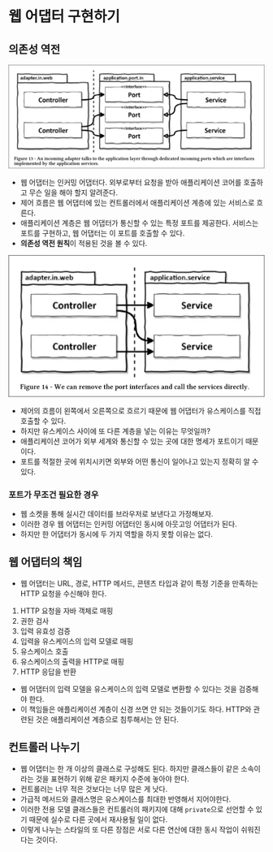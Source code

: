 # 웹 어댑터 구현하기

## 의존성 역전

![웹 어댑터](../image/web-adapter.png)
* 웹 어댑터는 인커밍 어댑터다. 외부로부터 요청을 받아 애플리케이션 코어를 호출하고 무슨 일을 해야 할지 알려준다.
* 제어 흐름은 웹 어댑터에 있는 컨트롤러에서 애플리케이션 계층에 있는 서비스로 흐른다.
* 애플리케이션 계층은 웹 어댑터가 통신할 수 있는 특정 포트를 제공한다. 서비스는 포트를 구현하고, 웹 어댑터는 이 포트를 호출할 수 있다.
* **의존성 역전 원칙**이 적용된 것을 볼 수 있다.

![웹 어댑터](../image/web-adapter2.png)

* 제어의 흐름이 왼쪽에서 오른쪽으로 흐르기 때문에 웹 어댑터가 유스케이스를 직접 호출할 수 있다.
* 하지만 유스케이스 사이에 또 다른 계층을 넣는 이유는 무엇일까?
* 애플리케이션 코어가 외부 세계와 통신할 수 있는 곳에 대한 명세가 포트이기 때문이다.
* 포트를 적절한 곳에 위치시키면 외부와 어떤 통신이 일어나고 있는지 정확히 알 수 있다.

### 포트가 무조건 필요한 경우

* 웹 소켓을 통해 실시간 데이터를 브라우저로 보낸다고 가정해보자.
* 이러한 경우 웹 어댑터는 인커밍 어댑터인 동시에 아웃고잉 어댑터가 된다.
* 하지만 한 어댑터가 동시에 두 가지 역할을 하지 못할 이유는 없다.

## 웹 어댑터의 책임

* 웹 어댑터는 URL, 경로, HTTP 메서드, 콘텐츠 타입과 같이 특정 기준을 만족하는 HTTP 요청을 수신해야 한다.

1. HTTP 요청을 자바 객체로 매핑
2. 권한 검사
3. 입력 유효성 검증
4. 입력을 유스케이스의 입력 모델로 매핑
5. 유스케이스 호출
6. 유스케이스의 출력을 HTTP로 매핑
7. HTTP 응답을 반환

* 웹 어댑터의 입력 모델을 유스케이스의 입력 모델로 변환할 수 있다는 것을 검증해야 한다.
* 이 책임들은 애플리케이션 계층이 신경 쓰면 안 되는 것들이기도 하다. HTTP와 관련된 것은 애플리케이션 계층으로
 침투해서는 안 된다.

## 컨트롤러 나누기

* 웹 어댑터는 한 개 이상의 클래스로 구성해도 된다. 하지만 클래스들이 같은 소속이라는 것을 표현하기 위해 같은 패키지 수준에 놓아야 한다.
* 컨트롤러는 너무 적은 것보다는 너무 많은 게 낫다.
* 가급적 메서드와 클래스명은 유스케이스를 최대한 반영해서 지어야한다.
* 이러한 전용 모델 클래스들은 컨트롤러의 패키지에 대해 `private`으로 선언할 수 있기 때문에 실수로 다른 곳에서 재사용될 일이 없다.
* 이렇게 나누는 스타일의 또 다른 장점은 서로 다른 연산에 대한 동시 작업이 쉬워진다는 것이다.
